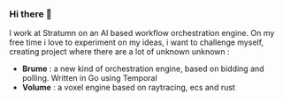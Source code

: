 ### Hi there 👋

I work at Stratumn on an AI based workflow orchestration engine. On my free time i love to experiment on my ideas, i want to challenge myself, creating project where there are a lot of unknown unknown  : 
- **Brume** : a new kind of orchestration engine, based on bidding and polling. Written in Go using Temporal
- **Volume** : a voxel engine based on raytracing, ecs and rust

